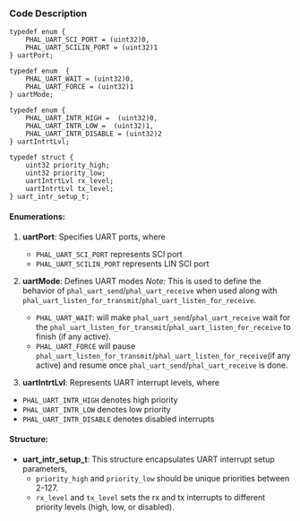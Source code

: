 ### Code Description
```
typedef enum {
    PHAL_UART_SCI_PORT = (uint32)0,
    PHAL_UART_SCILIN_PORT = (uint32)1
} uartPort;

typedef enum  {
    PHAL_UART_WAIT = (uint32)0,
    PHAL_UART_FORCE = (uint32)1
} uartMode;

typedef enum {
    PHAL_UART_INTR_HIGH =  (uint32)0,
    PHAL_UART_INTR_LOW =  (uint32)1,
    PHAL_UART_INTR_DISABLE = (uint32)2
} uartIntrtLvl;

typedef struct {
    uint32 priority_high;
    uint32 priority_low;
    uartIntrtLvl rx_level;
    uartIntrtLvl tx_level;
} uart_intr_setup_t;
```
#### Enumerations:

1. **uartPort**: Specifies UART ports, where
   - `PHAL_UART_SCI_PORT` represents SCI port
   - `PHAL_UART_SCILIN_PORT` represents LIN SCI port

2. **uartMode**: Defines UART modes
*Note:* This is used to define the behavior of `phal_uart_send`/`phal_uart_receive` when used along with `phal_uart_listen_for_transmit`/`phal_uart_listen_for_receive`.
   - `PHAL_UART_WAIT`: will make `phal_uart_send`/`phal_uart_receive` wait for the `phal_uart_listen_for_transmit`/`phal_uart_listen_for_receive` to finish (if any active).
   - `PHAL_UART_FORCE` will pause `phal_uart_listen_for_transmit`/`phal_uart_listen_for_receive`(if any active) and resume once `phal_uart_send`/`phal_uart_receive` is done.


4. **uartIntrtLvl**: Represents UART interrupt levels, where
  - `PHAL_UART_INTR_HIGH` denotes high priority
  - `PHAL_UART_INTR_LOW` denotes low priority
  - `PHAL_UART_INTR_DISABLE` denotes disabled interrupts

#### Structure:

- **uart_intr_setup_t**: This structure encapsulates UART interrupt setup parameters,
  - `priority_high` and `priority_low` should be unique priorities between 2-127.
  - `rx_level` and `tx_level` sets the rx and tx interrupts to different priority levels (high, low, or disabled).  
